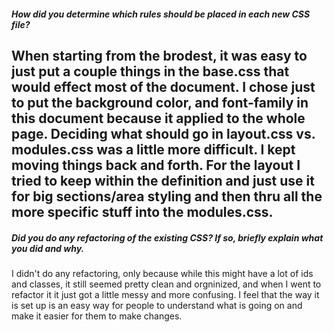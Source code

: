 ##### How did you determine which rules should be placed in each new CSS file?

When starting from the brodest, it was easy to just put a couple things in the base.css that would effect most of the document. I chose just to put the background color, and font-family in this document because it applied to the whole page. Deciding what should go in layout.css vs. modules.css was a little more difficult. I kept moving things back and forth. For the layout I tried to keep within the definition and just use it for big sections/area styling and then thru all the more specific stuff into the modules.css. 
---

##### Did you do any refactoring of the existing CSS? If so, briefly explain what you did and why.

I didn't do any refactoring, only because while this might have a lot of ids and classes, it still seemed pretty clean and orgninized, and when I went to refactor it it just got a little messy and more confusing. I feel that the way it is set up is an easy way for people to understand what is going on and make it easier for them to make changes. 